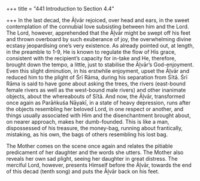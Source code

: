 +++
title = "441 Introduction to Section 4.4"

+++
In the last decad, the Āḻvār rejoiced, over head and ears, in the sweet contemplation of the connubial love subsisting between him and the Lord. The Lord, however, apprehended that the Āḻvār might be swept off his feet and thrown overboard by such exuberance of joy, the overwhelming divine ecstasy jeopardising one’s very existence. As already pointed out, at length, in the preamble to 1-9, He is known to regulate the flow of His grace, consistent with the recipient’s capacity for in-ṭake and He, therefore, brought down the tempo, a little, just to stabilise the Āḻvār’s God-enjoyment. Even this slight diminution, in his erstwhile enjoyment, upset the Āḻvār and reduced him to the plight of Śrī Rāma, during his separation from Sītā. Śrī Rāma is said to have gone about asking the trees, the rivers (east-bound female rivers as well as the west-bound male rivers) and other inanimate objects, about the whereabouts of Sītā. And now, the Āḻvār, transformed once again as Parāṅkuśa Nāyakī, in a state of heavy depression, runs after the objects resembling her beloved Lord, in one respect or another, and things usually associated with Him and the disenchantment brought about, on nearer approach, makes her dumb-founded. This is like a man, dispossessed of his treasure, the money-bag, running about frantically, mistaking, as his own, the bags of others resembling his lost bag.

The Mother comes on the scene once again and relates the pitiable predicament of her daughter and the words she utters. The Mother also reveals her own sad plight, seeing her daughter in great distress. The merciful Lord, however, presents Himself before the Āḻvār, towards the end of this decad (tenth song) and puts the Āḻvār back on his feet.


